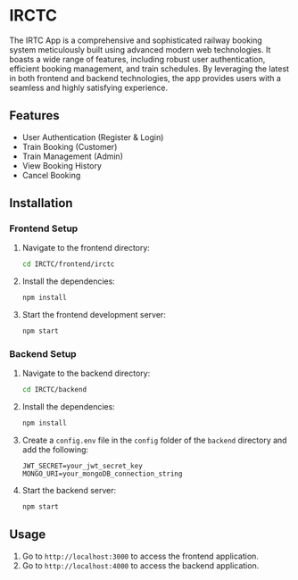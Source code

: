 # IRCTC

The IRTC App is a comprehensive and sophisticated railway booking system meticulously built using advanced modern web technologies. It boasts a wide range of features, including robust user authentication, efficient booking management, and train schedules. By leveraging the latest in both frontend and backend technologies, the app provides users with a seamless and highly satisfying experience.

## Features

- User Authentication (Register & Login)
- Train Booking (Customer)
- Train Management (Admin)
- View Booking History
- Cancel Booking

## Installation

### Frontend Setup

1. Navigate to the frontend directory:
   ```bash
   cd IRCTC/frontend/irctc
   ```
2. Install the dependencies:
   ```bash
   npm install
   ```
3. Start the frontend development server:
   ```bash
   npm start
   ```

### Backend Setup

1. Navigate to the backend directory:
   ```bash
   cd IRCTC/backend
   ```
2. Install the dependencies:
   ```bash
   npm install
   ```
3. Create a `config.env` file in the `config` folder of the `backend` directory and add the following:
   ```
   JWT_SECRET=your_jwt_secret_key
   MONGO_URI=your_mongoDB_connection_string
   ```
4. Start the backend server:
   ```bash
   npm start
   ```

## Usage

1. Go to `http://localhost:3000` to access the frontend application.
2. Go to `http://localhost:4000` to access the backend application.
